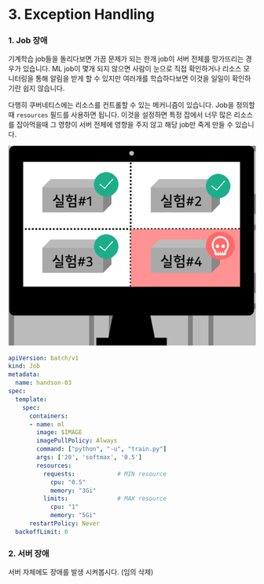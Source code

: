 # 3. Exception Handling

### 1. Job 장애
기계학습 job들을 돌리다보면 가끔 문제가 되는 한개 job이 서버 전체를 망가뜨리는 경우가 있습니다.
ML job이 몇개 되지 않으면 사람이 눈으로 직접 확인하거나 리소스 모니터링을 통해 알림을 받게 할 수 있지만 여러개를 학습하다보면 이것을
일일이 확인하기란 쉽지 않습니다.

다행히 쿠버네티스에는 리소스를 컨트롤할 수 있는 메커니즘이 있습니다.
Job을 정의할때 `resources` 필드를 사용하면 됩니다.
이것을 설정하면 특정 잡에서 너무 많은 리소스를 잡아먹을때 그 영향이 서버 전체에 영향을 주지 않고 해당 job만 죽게 만들 수 있습니다.

![](error.png)

```yaml
apiVersion: batch/v1
kind: Job
metadata:
  name: handson-03
spec:
  template:
    spec:
      containers:
      - name: ml
        image: $IMAGE
        imagePullPolicy: Always
        command: ["python", "-u", "train.py"]
        args: ['20', 'softmax', '0.5']
        resources:
          requests:            # MIN resource
            cpu: "0.5"
            memory: "3Gi"
          limits:              # MAX resource
            cpu: "1"
            memory: "5Gi"
      restartPolicy: Never
  backoffLimit: 0
```



### 2. 서버 장애

서버 자체에도 장애를 발생 시켜봅시다. (임의 삭제) 
